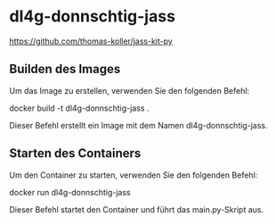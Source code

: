 # dl4g-donnschtig-jass

https://github.com/thomas-koller/jass-kit-py

## Builden des Images

Um das Image zu erstellen, verwenden Sie den folgenden Befehl:

docker build -t dl4g-donnschtig-jass .

Dieser Befehl erstellt ein Image mit dem Namen dl4g-donnschtig-jass.

## Starten des Containers

Um den Container zu starten, verwenden Sie den folgenden Befehl:

docker run dl4g-donnschtig-jass

Dieser Befehl startet den Container und führt das main.py-Skript aus.